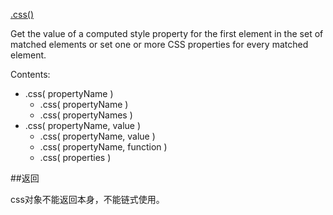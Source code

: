 ﻿[.css()](http://api.jquery.com/css/#css-propertyName-value)


Get the value of a computed style property for the first element in the set of matched elements or set one or more
 CSS properties for every matched element.

Contents:

* .css( propertyName )
    * .css( propertyName )
    * .css( propertyNames )
* .css( propertyName, value )
    * .css( propertyName, value )
    * .css( propertyName, function )
    * .css( properties )


##返回

css对象不能返回本身，不能链式使用。
